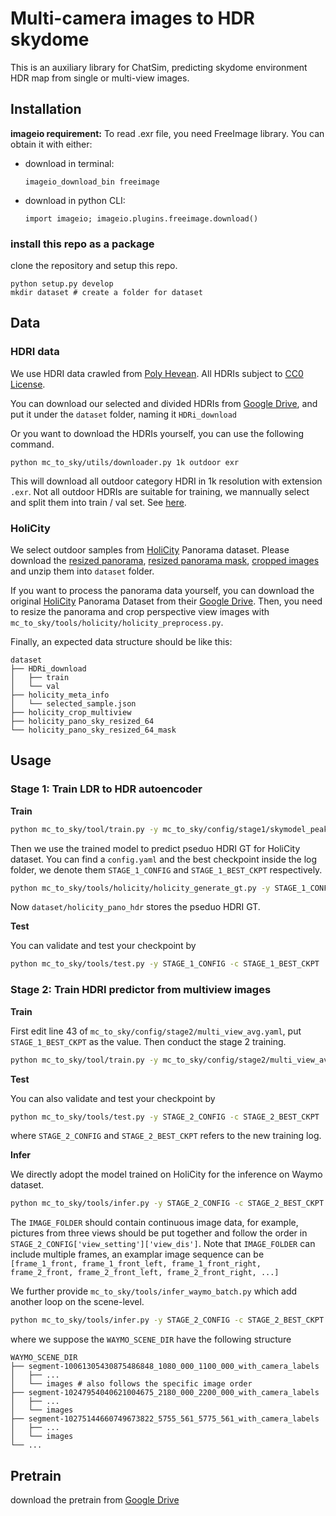 # Multi-camera images to HDR skydome

This is an auxiliary library for ChatSim, predicting skydome environment HDR map from single or multi-view images.

## Installation

**imageio requirement:** To read .exr file, you need FreeImage library. You can obtain it with either:
- download in terminal:
 
    ```imageio_download_bin freeimage```
- download in python CLI: 

    ```import imageio; imageio.plugins.freeimage.download()```

### install this repo as a package

clone the repository and setup this repo.

```
python setup.py develop
mkdir dataset # create a folder for dataset
```

## Data
### HDRI data
We use HDRI data crawled from [Poly Hevean](https://polyhaven.com). All HDRIs subject to [CC0 License](https://polyhaven.com/license). 

You can download our selected and divided HDRIs from [Google Drive](https://drive.google.com/file/d/1YVGg0mopwTIIPfQBsM3Er7sxa062ywHM/view?usp=drive_link), and put it under the `dataset` folder, naming it `HDRi_download`

Or you want to download the HDRIs yourself, you can use the following command.
```
python mc_to_sky/utils/downloader.py 1k outdoor exr
```
This will download all outdoor category HDRI in 1k resolution with extension `.exr`. Not all outdoor HDRIs are suitable for training,
we mannually select and split them into train / val set. See [here](https://drive.google.com/drive/folders/1ossgXhGBwnJ5CpMP8B7Ngm0ZmahUu3nM?usp=drive_link).


### HoliCity
We select outdoor samples from [HoliCity](https://holicity.io/) Panorama dataset. Please download the [resized panorama](https://drive.google.com/file/d/1XkEydyPePKODRUNeWhFcOQ5g-fgqbpgk/view?usp=drive_link), [resized panorama mask](https://drive.google.com/file/d/1qzF8w67qiqg_Im53xuKf6WirBOFfj3oq/view?usp=drive_link), [cropped images](https://drive.google.com/file/d/1I97TtkGXPCjMOUr4RD1L115XnEd4q6iI/view?usp=drive_link) and unzip them into `dataset` folder.

If you want to process the panorama data yourself, you can download the original [HoliCity](https://holicity.io/) Panorama Dataset from their [Google Drive](https://drive.google.com/file/d/1Qhy2axPtcYG6lKwalE3CStY_eLpUj9nR/edit). Then, you need to resize the panorama and crop perspective view images with `mc_to_sky/tools/holicity/holicity_preprocess.py`. 

Finally, an expected data structure should be like this:
```
dataset
├── HDRi_download 
│   ├── train
│   └── val
├── holicity_meta_info
│   └── selected_sample.json
├── holicity_crop_multiview 
├── holicity_pano_sky_resized_64 
└── holicity_pano_sky_resized_64_mask 
```

## Usage

### Stage 1: Train LDR to HDR autoencoder
**Train**

```bash
python mc_to_sky/tool/train.py -y mc_to_sky/config/stage1/skymodel_peak_enhanced.yaml
```
Then we use the trained model to predict pseduo HDRI GT for HoliCity dataset. You can find a `config.yaml` and the best checkpoint inside the log folder, we denote them `STAGE_1_CONFIG` and `STAGE_1_BEST_CKPT` respectively.

```bash
python mc_to_sky/tools/holicity/holicity_generate_gt.py -y STAGE_1_CONFIG -c STAGE_1_BEST_CKPT --target_dir dataset/holicity_pano_hdr 
```
Now `dataset/holicity_pano_hdr` stores the pseduo HDRI GT.

**Test**

You can validate and test your checkpoint by

```bash
python mc_to_sky/tools/test.py -y STAGE_1_CONFIG -c STAGE_1_BEST_CKPT
```

### Stage 2: Train HDRI predictor from multiview images
**Train**

First edit line 43 of `mc_to_sky/config/stage2/multi_view_avg.yaml`, put `STAGE_1_BEST_CKPT` as the value. Then conduct the stage 2 training. 
```bash
python mc_to_sky/tool/train.py -y mc_to_sky/config/stage2/multi_view_avg.yaml
```
**Test**

You can also validate and test your checkpoint by
```bash
python mc_to_sky/tools/test.py -y STAGE_2_CONFIG -c STAGE_2_BEST_CKPT
```
where `STAGE_2_CONFIG` and `STAGE_2_BEST_CKPT` refers to the new training log.

**Infer**

We directly adopt the model trained on HoliCity for the inference on Waymo dataset.
```bash
python mc_to_sky/tools/infer.py -y STAGE_2_CONFIG -c STAGE_2_BEST_CKPT -i IMAGE_FOLDER -o OUPUT_FOLDER
```

The `IMAGE_FOLDER` should contain continuous image data, for example, pictures from three views should be put together and follow the order in `STAGE_2_CONFIG['view_setting']['view_dis']`. Note that `IMAGE_FOLDER` can include multiple frames, an examplar image sequence can be `[frame_1_front, frame_1_front_left, frame_1_front_right, frame_2_front, frame_2_front_left, frame_2_front_right, ...]`


We further provide `mc_to_sky/tools/infer_waymo_batch.py` which add another loop on the scene-level. 
```bash
python mc_to_sky/tools/infer.py -y STAGE_2_CONFIG -c STAGE_2_BEST_CKPT -waymo_scenes_dir WAYMO_SCENE_DIR -o OUPUT_FOLDER
```
where we suppose the `WAYMO_SCENE_DIR` have the following structure
```
WAYMO_SCENE_DIR
├── segment-10061305430875486848_1080_000_1100_000_with_camera_labels
│   ├── ...
│   └── images # also follows the specific image order
├── segment-10247954040621004675_2180_000_2200_000_with_camera_labels
│   ├── ...
│   └── images
├── segment-10275144660749673822_5755_561_5775_561_with_camera_labels
│   ├── ...
│   └── images
└── ...
```

## Pretrain
download the pretrain from [Google Drive](https://drive.google.com/file/d/1vc8LeChk-wH4YTYEOGbxfng8TB6RBYL7/view?usp=drive_link)